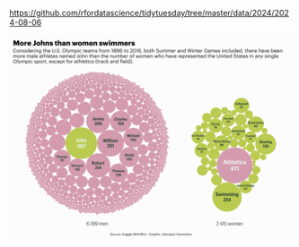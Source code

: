 https://github.com/rfordatascience/tidytuesday/tree/master/data/2024/2024-08-06

![](plots/olympics-tt.png)
